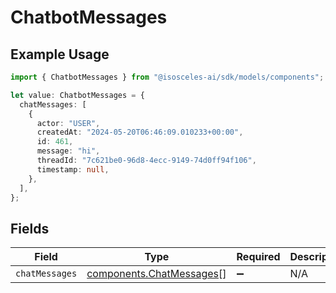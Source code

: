 # ChatbotMessages

## Example Usage

```typescript
import { ChatbotMessages } from "@isosceles-ai/sdk/models/components";

let value: ChatbotMessages = {
  chatMessages: [
    {
      actor: "USER",
      createdAt: "2024-05-20T06:46:09.010233+00:00",
      id: 461,
      message: "hi",
      threadId: "7c621be0-96d8-4ecc-9149-74d0ff94f106",
      timestamp: null,
    },
  ],
};
```

## Fields

| Field                                                                | Type                                                                 | Required                                                             | Description                                                          |
| -------------------------------------------------------------------- | -------------------------------------------------------------------- | -------------------------------------------------------------------- | -------------------------------------------------------------------- |
| `chatMessages`                                                       | [components.ChatMessages](../../models/components/chatmessages.md)[] | :heavy_minus_sign:                                                   | N/A                                                                  |